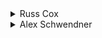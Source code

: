 <details>
<summary>
Russ Cox
</summary>

This problem requires finding the minimum spanning tree of the given graph. We use an algorithm that, at each step, looks to add to the spanning tree the closest node not already in the tree.

Since the tree sizes are small enough, we don't need any complicated data structures: we just consider every node each time.

```cpp
#include <stdio.h>
#include <stdlib.h>
#include <string.h>
#include <assert.h>

#define MAXFARM	100

int nfarm;
int dist[MAXFARM][MAXFARM];
int isconn[MAXFARM];

void
main(void)
{
    FILE *fin, *fout;
    int i, j, nfarm, nnode, mindist, minnode, total;

    fin = fopen("agrinet.in", "r");
    fout = fopen("agrinet.out", "w");
    assert(fin != NULL && fout != NULL);

    fscanf(fin, "%d", &nfarm);
    for(i=0; i<nfarm; i++)
    for(j=0; j<nfarm; j++) 
	fscanf(fin, "%d", &dist[i][j]);

    total = 0;
    isconn[0] = 1;
    nnode = 1;
    for(isconn[0]=1, nnode=1; nnode < nfarm; nnode++) {
	mindist = 0;
	for(i=0; i<nfarm; i++)
	for(j=0; j<nfarm; j++) {
	    if(dist[i][j] && isconn[i] && !isconn[j]) {
	    	if(mindist == 0 || dist[i][j] < mindist) {
		    mindist = dist[i][j];
		    minnode = j;
		}
	    }
	}
	assert(mindist != 0);
		
	isconn[minnode] = 1;
	total += mindist;
    }

    fprintf(fout, "%d\n", total);

    exit(0);
}
```

</details>

<details>
<summary>
Alex Schwendner
</summary>

Here is additional analysis from Alex Schwendner.

The solution given is O(N^3); however, we can obtain O(N^2) if we modify it by storing the distance from each node outside of the tree to the tree in an array, instead of recalculating it each time. Thus, instead of checking the distance from every node in the tree to every node outside of the tree each time that we add a node to the tree, we simply check the value in the array for each node outside of the tree.

```cpp
#include <fstream.h>
#include <assert.h>

const int BIG = 20000000;

int     n;
int     dist[1000][1000];
int     distToTree[1000];
bool    inTree[1000];

main ()
{
    ifstream filein ("agrinet.in");
    filein >> n;
    for (int i = 0; i < n; ++i) {
	for (int j = 0; j < n; ++j) {
	    filein >> dist[i][j];
	}
	distToTree[i] = BIG;
	inTree[i] = false;
    }
    filein.close ();

    int     cost = 0;
    distToTree[0] = 0;

    for (int i = 0; i < n; ++i) {
	int     best = -1;
	for (int j = 0; j < n; ++j) {
	    if (!inTree[j]) {
		if (best == -1 || distToTree[best] > distToTree[j]) {
		    best = j;
		}
	    }
	}
	assert (best != -1);
	assert (!inTree[best]);
	assert (distToTree[best] < BIG);

	inTree[best] = true;
	cost += distToTree[best];
	distToTree[best] = 0;
	for (int j = 0; j < n; ++j) {
	    if (distToTree[j] > dist[best][j]) {
		distToTree[j] = dist[best][j];
		assert (!inTree[j]);
	    }
	}
    }
    ofstream fileout ("agrinet.out");
    fileout << cost << endl;
    fileout.close ();
    exit (0);
}
```

</details>

